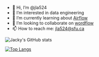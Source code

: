 - 👋 Hi, I’m @jla524
- 👀 I’m interested in data engineering
- 🌱 I’m currently learning about [Airflow][0]
- 💞️ I’m looking to collaborate on [wordflow][1]
- 📫 How to reach me: jla524@sfu.ca

![Jacky's GitHub stats][2]

[![Top Langs][3]][4]


[0]: https://airflow.apache.org
[1]: https://github.com/jla524/wordflow
[2]: https://github-readme-stats.vercel.app/api?username=jla524&count_private=true
[3]: https://github-readme-stats.vercel.app/api/top-langs/?username=jla524&langs_count=6&layout=compact&hide=jupyter%20notebook&exclude_repo=configuration
[4]: https://github.com/jla524/github-readme-stats

